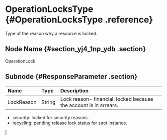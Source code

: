 # OperationLocksType {#OperationLocksType .reference}

Type of the reason why a resource is locked.

## Node Name {#section_yj4_1np_ydb .section}

OperationLock

## Subnode {#ResponseParameter .section}

|Name|Type|Description|
|:---|:---|:----------|
|LockReason|String|Lock reason-   financial: locked because the account is in arrears.
-   security: locked for security reasons.
-   recycling: pending release lock status for spot instance.

|

